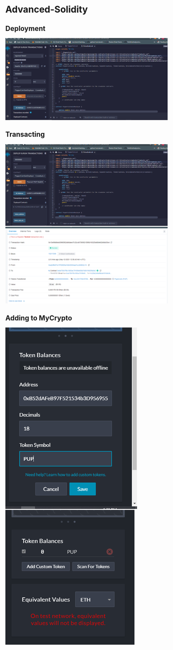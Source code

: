 # Advanced-Solidity

## Deployment
![](Screenshots/Deployment.gif)


## Transacting
![](Screenshots/Transacting_tokens.gif)
![](Screenshots/Ropsten_transaction.png)

## Adding to MyCrypto
![](Screenshots/Add_token_to_MC_1.png)
![](Screenshots/Token_on_MC.png)
